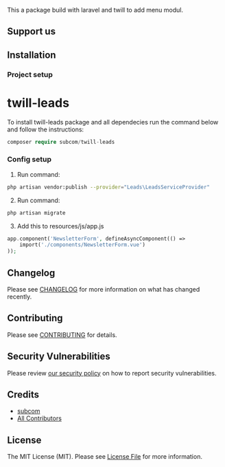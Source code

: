 This a package build with laravel and twill to add menu modul.

## Support us


## Installation

### Project setup
# twill-leads

To install twill-leads package and all dependecies run the command below and follow the instructions:

```php
composer require subcom/twill-leads
```


### Config setup

1. Run command:
```bash
php artisan vendor:publish --provider="Leads\LeadsServiceProvider"
```

2. Run command:
```bash
php artisan migrate
```

3. Add this to resources/js/app.js
```php
app.component('NewsletterForm', defineAsyncComponent(() =>
    import('./components/NewsletterForm.vue')
));
```

## Changelog

Please see [CHANGELOG](CHANGELOG.md) for more information on what has changed recently.

## Contributing

Please see [CONTRIBUTING](https://subcom.it) for details.

## Security Vulnerabilities

Please review [our security policy](../../security/policy) on how to report security vulnerabilities.

## Credits

- [subcom](https://github.com/SubcomDev)
- [All Contributors](../../contributors)

## License

The MIT License (MIT). Please see [License File](LICENSE.md) for more information.
